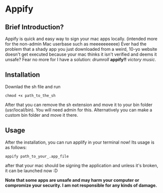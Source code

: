 # Appify
## Brief Introduction?
Appify is quick and easy way to sign your mac apps locally. (intended more for the non-admin Mac userbase such as meeeeeeeeee)
Ever had the problem that a shady app you just downloaded from a weird, 10-yo website doesn't get executed because your mac thinks it isn't verified and deems it unsafe? Fear no more for I have a solution: *drumroll* **appify!!** *victory music*. 

## Installation
Downlad the sh file and run
```
chmod +x path_to_the_sh
```
After that you can remove the sh extension and move it to your bin folder (usr/local/bin). You will need admin for this. Alternatively you can make a custom bin folder and move it there. 

## Usage
After the installation, you can run applify in your terminal now! Its usage is as follows:
```
appify path_to_your_.app_file
```
after that your mac should be signing the application and unless it's broken, it can be launched now :D

**Note that some apps are unsafe and may harm your computer or compromize your security. I am not responsible for any kinds of damage.**
